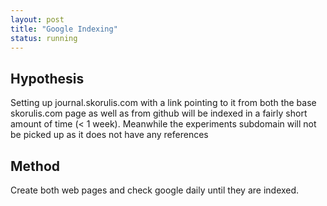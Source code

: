 ```yaml
---
layout: post
title: "Google Indexing"
status: running
---
```


Hypothesis
--------

Setting up journal.skorulis.com with a link pointing to it from both the base skorulis.com page as well as from github will be indexed in a fairly short amount of time (< 1 week). Meanwhile the experiments subdomain will not be picked up as it does not have any references

Method
------

Create both web pages and check google daily until they are indexed.

